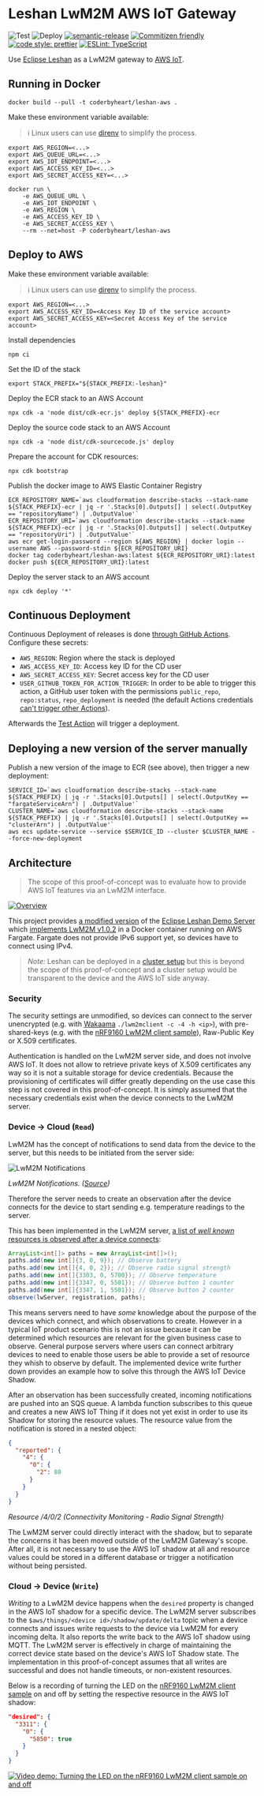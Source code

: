 # Leshan LwM2M AWS IoT Gateway

![Test](https://github.com/coderbyheart/leshan-aws/workflows/Test/badge.svg)
![Deploy](https://github.com/coderbyheart/leshan-aws/workflows/Deploy/badge.svg)
[![semantic-release](https://img.shields.io/badge/%20%20%F0%9F%93%A6%F0%9F%9A%80-semantic--release-e10079.svg)](https://github.com/semantic-release/semantic-release)
[![Commitizen friendly](https://img.shields.io/badge/commitizen-friendly-brightgreen.svg)](http://commitizen.github.io/cz-cli/)
[![code style: prettier](https://img.shields.io/badge/code_style-prettier-ff69b4.svg)](https://github.com/prettier/prettier/)
[![ESLint: TypeScript](https://img.shields.io/badge/ESLint-TypeScript-blue.svg)](https://github.com/typescript-eslint/typescript-eslint)

Use [Eclipse Leshan](https://github.com/eclipse/leshan) as a LwM2M gateway to
[AWS IoT](https://aws.amazon.com/iot/).

## Running in Docker

    docker build --pull -t coderbyheart/leshan-aws .

Make these environment variable available:

> ℹ️ Linux users can use [direnv](https://direnv.net/) to simplify the process.

    export AWS_REGION=<...>
    export AWS_QUEUE_URL=<...>
    export AWS_IOT_ENDPOINT=<...>
    export AWS_ACCESS_KEY_ID=<...>
    export AWS_SECRET_ACCESS_KEY=<...>

    docker run \
        -e AWS_QUEUE_URL \
        -e AWS_IOT_ENDPOINT \
        -e AWS_REGION \
        -e AWS_ACCESS_KEY_ID \
        -e AWS_SECRET_ACCESS_KEY \
        --rm --net=host -P coderbyheart/leshan-aws

## Deploy to AWS

Make these environment variable available:

> ℹ️ Linux users can use [direnv](https://direnv.net/) to simplify the process.

    export AWS_REGION=<...>
    export AWS_ACCESS_KEY_ID=<Access Key ID of the service account>
    export AWS_SECRET_ACCESS_KEY=<Secret Access Key of the service account>

Install dependencies

    npm ci

Set the ID of the stack

    export STACK_PREFIX="${STACK_PREFIX:-leshan}"

Deploy the ECR stack to an AWS Account

    npx cdk -a 'node dist/cdk-ecr.js' deploy ${STACK_PREFIX}-ecr

Deploy the source code stack to an AWS Account

    npx cdk -a 'node dist/cdk-sourcecode.js' deploy

Prepare the account for CDK resources:

    npx cdk bootstrap

Publish the docker image to AWS Elastic Container Registry

    ECR_REPOSITORY_NAME=`aws cloudformation describe-stacks --stack-name ${STACK_PREFIX}-ecr | jq -r '.Stacks[0].Outputs[] | select(.OutputKey == "repositoryName") | .OutputValue'`
    ECR_REPOSITORY_URI=`aws cloudformation describe-stacks --stack-name ${STACK_PREFIX}-ecr | jq -r '.Stacks[0].Outputs[] | select(.OutputKey == "repositoryUri") | .OutputValue'`
    aws ecr get-login-password --region ${AWS_REGION} | docker login --username AWS --password-stdin ${ECR_REPOSITORY_URI}
    docker tag coderbyheart/leshan-aws:latest ${ECR_REPOSITORY_URI}:latest
    docker push ${ECR_REPOSITORY_URI}:latest

Deploy the server stack to an AWS account

    npx cdk deploy '*'

## Continuous Deployment

Continuous Deployment of releases is done
[through GitHub Actions](.github/workflows/cd.yaml). Configure these secrets:

- `AWS_REGION`: Region where the stack is deployed
- `AWS_ACCESS_KEY_ID`: Access key ID for the CD user
- `AWS_SECRET_ACCESS_KEY`: Secret access key for the CD user
- `USER_GITHUB_TOKEN_FOR_ACTION_TRIGGER`: In order to be able to trigger this
  action, a GitHub user token with the permissions `public_repo`, `repo:status`,
  `repo_deployment` is needed (the default Actions credentials
  [can't trigger other Actions](https://help.github.com/en/actions/reference/events-that-trigger-workflows#triggering-new-workflows-using-a-personal-access-token)).

Afterwards the [Test Action](.github/workflows/test.yml) will trigger a
deployment.

## Deploying a new version of the server manually

Publish a new version of the image to ECR (see above), then trigger a new
deployment:

    SERVICE_ID=`aws cloudformation describe-stacks --stack-name ${STACK_PREFIX} | jq -r '.Stacks[0].Outputs[] | select(.OutputKey == "fargateServiceArn") | .OutputValue'`
    CLUSTER_NAME=`aws cloudformation describe-stacks --stack-name ${STACK_PREFIX} | jq -r '.Stacks[0].Outputs[] | select(.OutputKey == "clusterArn") | .OutputValue'`
    aws ecs update-service --service $SERVICE_ID --cluster $CLUSTER_NAME --force-new-deployment

## Architecture

> The scope of this proof-of-concept was to evaluate how to provide AWS IoT
> features via an LwM2M interface.

[![Overview](./overview.jpg)](https://miro.com/app/board/o9J_kqh0Hfs=/)

This project provides
[a modified version](https://github.com/coderbyheart/leshan-aws-gateway) of the
[Eclipse Leshan Demo Server](https://github.com/eclipse/leshan/blob/0facbf9ad5635f79de6b23f319bf4a7468e889ba/leshan-server-demo/src/main/java/org/eclipse/leshan/server/demo/LeshanServerDemo.java)
which
[implements LwM2M v1.0.2](https://github.com/eclipse/leshan/wiki/LWM2M-Supported-features)
in a Docker container running on AWS Fargate. Fargate does not provide IPv6
support yet, so devices have to connect using IPv4.

> _Note:_ Leshan can be deployed in a
> [cluster setup](https://github.com/eclipse/leshan/wiki/Using-Leshan-server-in-a-cluster)
> but this is beyond the scope of this proof-of-concept and a cluster setup
> would be transparent to the device and the AWS IoT side anyway.

### Security

The security settings are unmodified, so devices can connect to the server
unencrypted (e.g. with [Wakaama](https://www.eclipse.org/wakaama/)
`./lwm2mclient -c -4 -h <ip>`), with pre-shared-keys (e.g. with the
[nRF9160 LwM2M client sample](https://developer.nordicsemi.com/nRF_Connect_SDK/doc/latest/nrf/samples/nrf9160/lwm2m_client/README.html)),
Raw-Public Key or X.509 certificates.

Authentication is handled on the LwM2M server side, and does not involve AWS
IoT. It does not allow to retrieve private keys of X.509 certificates any way so
it is not a suitable storage for device credentials. Because the provisioning of
certificates will differ greatly depending on the use case this step is not
covered in this proof-of-concept. It is simply assumed that the necessary
credentials exist when the device connects to the LwM2M server.

### Device → Cloud (`Read`)

LwM2M has the concept of notifications to send data from the device to the
server, but this needs to be initiated from the server side:

![LwM2M Notifications](./notifications.png)

_LwM2M Notifications.
([Source](http://www.openmobilealliance.org/release/LightweightM2M/V1_0_2-20180209-A/OMA-TS-LightweightM2M-V1_0_2-20180209-A.pdf))_

Therefore the server needs to create an observation after the device connects
for the device to start sending e.g. temperature readings to the server.

This has been implemented in the LwM2M server,
[a list of _well known_ resources is observed after a device connects](https://github.com/coderbyheart/leshan-aws-gateway/blob/aws-bridge/leshan-server-demo/src/main/java/org/eclipse/leshan/server/demo/LeshanServerDemo.java#L540-L545):

```java
ArrayList<int[]> paths = new ArrayList<int[]>();
paths.add(new int[]{3, 0, 9}); // Observe battery
paths.add(new int[]{4, 0, 2}); // Observe radio signal strength
paths.add(new int[]{3303, 0, 5700}); // Observe temperature
paths.add(new int[]{3347, 0, 5501}); // Observe button 1 counter
paths.add(new int[]{3347, 1, 5501}); // Observe button 2 counter
observe(lwServer, registration, paths);
```

This means servers need to have _some_ knowledge about the purpose of the
devices which connect, and which observations to create. However in a typical
IoT product scenario this is not an issue because it can be determined which
resources are relevant for the given business case to observe. General purpose
servers where users can connect arbitrary devices to need to enable those users
be able to provide a set of resource they whish to observe by default. The
implemented device write further down provides an example how to solve this
through the AWS IoT Device Shadow.

After an observation has been successfully created, incoming notifications are
pushed into an SQS queue. A lambda function subscribes to this queue and creates
a new AWS IoT Thing if it does not yet exist in order to use its Shadow for
storing the resource values. The resource value from the notification is stored
in a nested object:

```json
{
  "reported": {
    "4": {
      "0": {
        "2": 80
      }
    }
  }
}
```

_Resource /4/0/2 (Connectivity Monitoring - Radio Signal Strength)_

The LwM2M server could directly interact with the shadow, but to separate the
concerns it has been moved outside of the LwM2M Gateway's scope. After all, it
is not necessary to use the AWS IoT shadow at all and resource values could be
stored in a different database or trigger a notification without being
persisted.

### Cloud → Device (`Write`)

_Writing_ to a LwM2M device happens when the `desired` property is changed in
the AWS IoT shadow for a specific device. The LwM2M server subscribes to the
`$aws/things/<device id>/shadow/update/delta` topic when a device connects and
issues write requests to the device via LwM2M for every incoming delta. It also
reports the write back to the AWS IoT shadow using MQTT. The LwM2M server is
effectively in charge of maintaining the correct device state based on the
device's AWS IoT Shadow state. The implementation in this proof-of-concept
assumes that all writes are successful and does not handle timeouts, or
non-existent resources.

Below is a recording of turning the LED on the
[nRF9160 LwM2M client sample](https://developer.nordicsemi.com/nRF_Connect_SDK/doc/latest/nrf/samples/nrf9160/lwm2m_client/README.html)
on and off by setting the respective resource in the AWS IoT shadow:

```json
"desired": {
  "3311": {
    "0": {
      "5850": true
    }
  }
}
```

[![Video demo: Turning the LED on the nRF9160 LwM2M client sample on and off](./video.png)](https://www.youtube.com/watch?v=shnSlLcAPbE)
